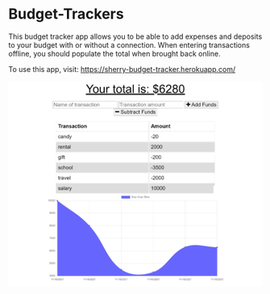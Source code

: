 # Budget-Trackers

This budget tracker app allows you to be able to add expenses and deposits to your budget with or without a connection. When entering transactions offline, you should populate the total when brought back online.

To use this app, visit: https://sherry-budget-tracker.herokuapp.com/


![workout-tracker](./sherry-budget-tracker.png)
